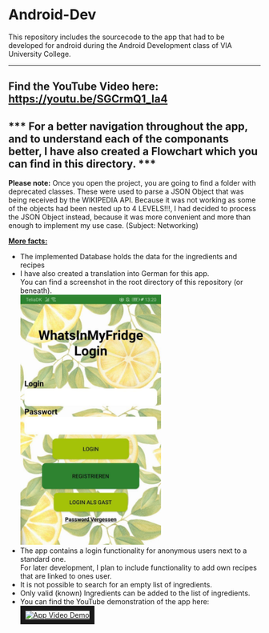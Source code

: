 # Android-Dev
This repository includes the sourcecode to the app that had to be developed for android during the Android Development class of VIA University College.

---------------------------------------------------------
Find the YouTube Video here:
https://youtu.be/SGCrmQ1_Ia4
---------------------------------------------------------

<strong>*** For a better navigation throughout the app, and to understand each of the componants better, I have also created a Flowchart which you can find in this directory. ***</strong>
----------------------------------------------------------

<strong>Please note:</strong>
Once you open the project, you are going to find a folder with deprecated classes. These were used to parse a JSON Object that was being received by the WIKIPEDIA API. Because it was not working as some of the objects had been nested up to 4 LEVELS!!!, I had decided to process the JSON Object instead, because it was more convenient and more than enough to implement my use case. (Subject: Networking)

<u><strong>More facts:</strong></u>
<ul>
  <li>The implemented Database holds the data for the ingredients and recipes</li>
  <li>I have also created a translation into German for this app.<br>You can find a screenshot in the root directory of this repository (or beneath).</li>
  <img src="https://github.com/danieldenk/Android-Dev/blob/master/German_Login.jpg" alt="Login in German" height="500px"/>
  <li>The app contains a login functionality for anonymous users next to a standard one.<br>For later development, I plan to include functionality to add own recipes that are linked to ones user.</li>
  <li>It is not possible to search for an empty list of ingredients.</li>
  <li>Only valid (known) Ingredients can be added to the list of ingredients.</li>
  <li>You can find the YouTube demonstration of the app here:</li>
  <a href="http://www.youtube.com/watch?feature=player_embedded&v=SGCrmQ1_Ia4" target="_blank"><img src="http://img.youtube.com/vi/SGCrmQ1_Ia4/0.jpg" 
alt="App Video Demo" width="280" height="200" border="10" /></a>
</ul>
